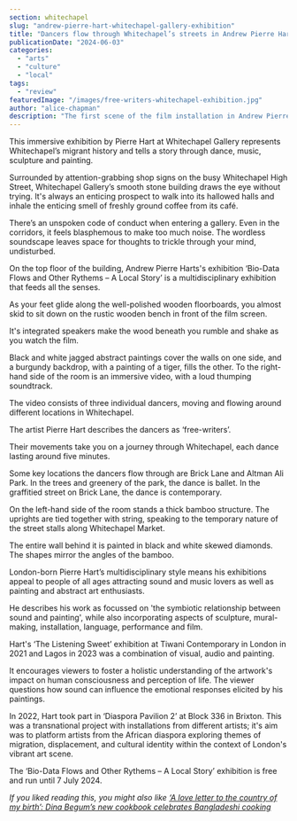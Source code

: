 ```yaml
---
section: whitechapel
slug: "andrew-pierre-hart-whitechapel-gallery-exhibition"
title: "Dancers flow through Whitechapel’s streets in Andrew Pierre Hart’s multidisciplinary exhibition at Whitechapel Gallery"
publicationDate: "2024-06-03"
categories: 
  - "arts"
  - "culture"
  - "local"
tags: 
  - "review"
featuredImage: "/images/free-writers-whitechapel-exhibition.jpg"
author: "alice-chapman"
description: "The first scene of the film installation in Andrew Pierre Hart's exhibition at Whitechapel Gallery in Tower Hamlets East London."
---
```


This immersive exhibition by Pierre Hart at Whitechapel Gallery represents Whitechapel’s migrant history and tells a story through dance, music, sculpture and painting. 

Surrounded by attention-grabbing shop signs on the busy Whitechapel High Street, Whitechapel Gallery’s smooth stone building draws the eye without trying. It's always an enticing prospect to walk into its hallowed halls and inhale the enticing smell of freshly ground coffee from its café.

There’s an unspoken code of conduct when entering a gallery. Even in the corridors, it feels blasphemous to make too much noise. The wordless soundscape leaves space for thoughts to trickle through your mind, undisturbed. 

On the top floor of the building, Andrew Pierre Harts's exhibition ‘Bio-Data Flows and Other Rythems – A Local Story’ is a multidisciplinary exhibition that feeds all the senses. 

As your feet glide along the well-polished wooden floorboards, you almost skid to sit down on the rustic wooden bench in front of the film screen.  

It's integrated speakers make the wood beneath you rumble and shake as you watch the film. 

Black and white jagged abstract paintings cover the walls on one side, and a burgundy backdrop, with a painting of a tiger, fills the other. To the right-hand side of the room is an immersive video, with a loud thumping soundtrack. 

The video consists of three individual dancers, moving and flowing around different locations in Whitechapel. 

The artist Pierre Hart describes the dancers as ‘free-writers’. 

Their movements take you on a journey through Whitechapel, each dance lasting around five minutes. 

Some key locations the dancers flow through are Brick Lane and Altman Ali Park. In the trees and greenery of the park, the dance is ballet. In the graffitied street on Brick Lane, the dance is contemporary. 

On the left-hand side of the room stands a thick bamboo structure. The uprights are tied together with string, speaking to the temporary nature of the street stalls along Whitechapel Market. 

The entire wall behind it is painted in black and white skewed diamonds. The shapes mirror the angles of the bamboo. 

London-born Pierre Hart’s multidisciplinary style means his exhibitions appeal to people of all ages attracting sound and music lovers as well as painting and abstract art enthusiasts. 

He describes his work as focussed on 'the symbiotic relationship between sound and painting', while also incorporating aspects of sculpture, mural-making, installation, language, performance and film.

Hart's ‘The Listening Sweet’ exhibition at Tiwani Contemporary in London in 2021 and Lagos in 2023 was a combination of visual, audio and painting. 

It encourages viewers to foster a holistic understanding of the artwork's impact on human consciousness and perception​ of life. The viewer questions how sound can influence the emotional responses elicited by his paintings​. 

In 2022, Hart took part in ‘Diaspora Pavilion 2’ at Block 336 in Brixton. This was a transnational project with installations from different artists; it's aim was to platform artists from the African diaspora exploring themes of migration, displacement, and cultural identity within the context of London's vibrant art scene. 

The ‘Bio-Data Flows and Other Rythems – A Local Story’ exhibition is free and run until 7 July 2024.

_If you liked reading this, you might also like_ [_‘A love letter to the country of my birth’: Dina Begum’s new cookbook celebrates Bangladeshi cooking_](https://whitechapellondon.co.uk/dina-begum-made-in-bangladesh-cookbook-recipes/)
